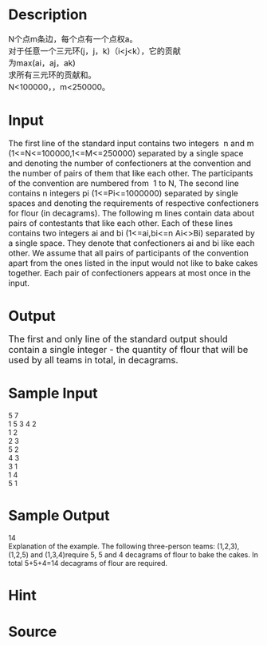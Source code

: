 
# Description

<div class="content"><p><span style="font-size: medium">N个点m条边，每个点有一个点权a。<br/>
对于任意一个三元环(j，j，k)（i&lt;j&lt;k），它的贡献<br/>
为max(ai，aj，ak) <br/>
求所有三元环的贡献和。<br/>
N&lt;100000，，m&lt;250000。</span></p></div>

# Input

<div class="content"><p><span style="font-size: medium">The first line of the standard input contains two integers  n and m (1&lt;=N&lt;=100000,1&lt;=M&lt;=250000) separated by a single space and denoting the number of confectioners at the convention and the number of pairs of them that like each other. The participants of the convention are numbered from  1 to N, The second line contains n integers pi (1&lt;=Pi&lt;=1000000) separated by single spaces and denoting the requirements of respective confectioners for flour (in decagrams). The following m lines contain data about pairs of contestants that like each other. Each of these lines contains two integers ai and bi (1&lt;=ai,bi&lt;=n Ai&lt;&gt;Bi) separated by a single space. They denote that confectioners ai and bi like each other. We assume that all pairs of participants of the convention apart from the ones listed in the input would not like to bake cakes together. Each pair of confectioners appears at most once in the input. <br/>
</span></p></div>

# Output

<div class="content"><p><font size="4">The first and only line of the standard output should contain a single integer - the quantity of flour that will be used by all teams in total, in decagrams. <br/>
</font></p></div>

# Sample Input

<div class="content"><span class="sampledata">5 7<br/>
1 5 3 4 2<br/>
1 2<br/>
2 3<br/>
5 2<br/>
4 3<br/>
3 1<br/>
1 4<br/>
5 1<br/>
</span></div>

# Sample Output

<div class="content"><span class="sampledata">14<br/>
Explanation of the example. The following three-person teams: (1,2,3),(1,2,5) and (1,3,4)require 5, 5 and 4 decagrams of flour to bake the cakes. In total 5+5+4=14 decagrams of flour are required. <br/>
</span></div>

# Hint

<div class="content"><p></p></div>

# Source

<div class="content"><p><a href="problemset.php?search="></a></p></div>

